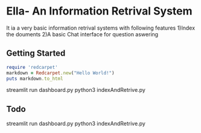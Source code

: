 # Ella- An Information Retrival System
It ia a very basic information retrival systems with following features 
  1)Index the douments 
  2)A basic Chat interface for question aswering 
## Getting Started
```ruby
require 'redcarpet'
markdown = Redcarpet.new("Hello World!")
puts markdown.to_html
```
streamlit run dashboard.py
python3 indexAndRetrive.py
## Todo
streamlit run dashboard.py
python3 indexAndRetrive.py
